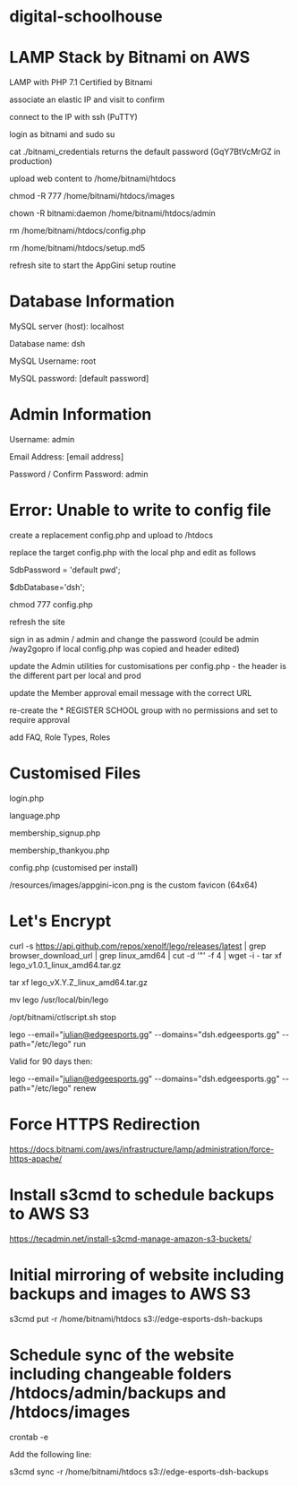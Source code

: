 # digital-schoolhouse

# LAMP Stack by Bitnami on AWS

LAMP with PHP 7.1 Certified by Bitnami

associate an elastic IP and visit to confirm

connect to the IP with ssh (PuTTY)

login as bitnami and sudo su

cat ./bitnami_credentials returns the default password (GqY7BtVcMrGZ in production)

upload web content to /home/bitnami/htdocs

chmod -R 777 /home/bitnami/htdocs/images

chown -R bitnami:daemon /home/bitnami/htdocs/admin

rm /home/bitnami/htdocs/config.php

rm /home/bitnami/htdocs/setup.md5

refresh site to start the AppGini setup routine

# Database Information

MySQL server (host): localhost

Database name: dsh

MySQL Username: root

MySQL password: [default password]

# Admin Information

Username: admin

Email Address: [email address]

Password / Confirm Password: admin

# Error: Unable to write to config file

create a replacement config.php and upload to /htdocs

replace the target config.php with the local php and edit as follows

SdbPassword = 'default pwd';

$dbDatabase='dsh';

chmod 777 config.php

refresh the site

sign in as admin / admin and change the password (could be admin /way2gopro if local config.php was copied and header edited)

update the Admin utilities for customisations per config.php - the header is the different part per local and prod

update the Member approval email message with the correct URL

re-create the * REGISTER SCHOOL group with no permissions and set to require approval

add FAQ, Role Types, Roles

# Customised Files

login.php

language.php

membership_signup.php

membership_thankyou.php

config.php (customised per install)

/resources/images/appgini-icon.png is the custom favicon (64x64)

# Let's Encrypt

 curl -s https://api.github.com/repos/xenolf/lego/releases/latest | grep browser_download_url | grep linux_amd64 | cut -d '"' -f 4 | wget -i - tar xf lego_v1.0.1_linux_amd64.tar.gz

 tar xf lego_vX.Y.Z_linux_amd64.tar.gz

mv lego /usr/local/bin/lego

/opt/bitnami/ctlscript.sh stop

lego --email="julian@edgeesports.gg" --domains="dsh.edgeesports.gg" --path="/etc/lego" run

Valid for 90 days then:

lego --email="julian@edgeesports.gg" --domains="dsh.edgeesports.gg" --path="/etc/lego" renew

# Force HTTPS Redirection

https://docs.bitnami.com/aws/infrastructure/lamp/administration/force-https-apache/

# Install s3cmd to schedule backups to AWS S3

https://tecadmin.net/install-s3cmd-manage-amazon-s3-buckets/

# Initial mirroring of website including backups and images to AWS S3

s3cmd put -r /home/bitnami/htdocs s3://edge-esports-dsh-backups

# Schedule sync of the website including changeable folders /htdocs/admin/backups and /htdocs/images

crontab -e

Add the following line:

s3cmd sync -r /home/bitnami/htdocs s3://edge-esports-dsh-backups

